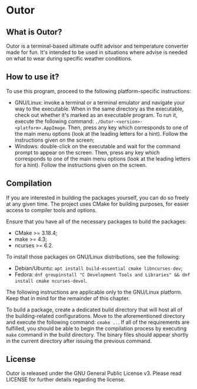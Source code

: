 # Outor

## What is Outor?

Outor is a terminal-based ultimate outfit advisor and temperature converter made for fun. It's intended to be
used in situations where advise is needed on what to wear during specific weather conditions.

## How to use it?

To use this program, proceed to the following platform-specific instructions:

* GNU/Linux: invoke a terminal or a terminal emulator and navigate your way to the executable. When in the same
directory as the executable, check out whether it's marked as an executable program. To run it, execute the
following command: `./Outor-<version>-<platform>.AppImage`. Then, press any key which corresponds to one of the
main menu options (look at the leading letters for a hint). Follow the instructions given on the screen;
* Windows: double-click on the executable and wait for the command prompt to appear on the screen. Then, press
any key which corresponds to one of the main menu options (look at the leading letters for a hint). Follow the
instructions given on the screen.

## Compilation

If you are interested in building the packages yourself, you can do so freely at any given time. The project
uses CMake for building purposes, for easier access to compiler tools and options.

Ensure that you have all of the necessary packages to build the packages:

* CMake >= 3.18.4;
* make >= 4.3;
* ncurses >= 6.2.

To install those packages on GNU/Linux distributions, see the following:

* Debian/Ubuntu: `apt install build-essential cmake libncurses-dev`;
* Fedora: `dnf groupinstall "C Development Tools and Libraries" && dnf install cmake ncurses-devel`.

The following instructions are applicable only to the GNU/Linux platform. Keep that in mind for the remainder of
this chapter.

To build a package, create a dedicated build directory that will host all of the building-related configurations.
Move to the aforementioned directory and execute the following command: `cmake ..`. If all of the requirements
are fulfilled, you should be able to begin the compilation process by executing `make` command in the build
directory. The binary files should appear shortly in the current directory after issuing the previous command.

## License

Outor is released under the GNU General Public License v3. Please read LICENSE for further details regarding the
license.
